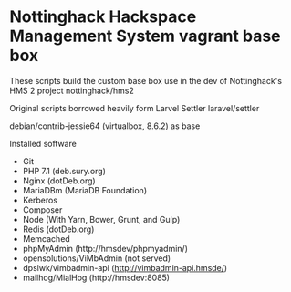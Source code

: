 # Nottinghack Hackspace Management System vagrant base box

These scripts build the custom base box use in the dev of Nottinghack's HMS 2 project nottinghack/hms2

Original scripts borrowed heavily form Larvel Settler laravel/settler

debian/contrib-jessie64 (virtualbox, 8.6.2) as base

Installed software

- Git
- PHP 7.1 (deb.sury.org)
- Nginx (dotDeb.org)
- MariaDBm (MariaDB Foundation)
- Kerberos
- Composer
- Node (With Yarn, Bower, Grunt, and Gulp)
- Redis (dotDeb.org)
- Memcached
- phpMyAdmin              (http://hmsdev/phpmyadmin/)
- opensolutions/ViMbAdmin (not served)
- dpslwk/vimbadmin-api    (http://vimbadmin-api.hmsde/)
- mailhog/MialHog         (http://hmsdev:8085)
